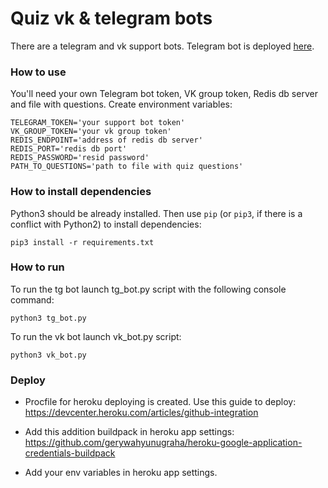 # Quiz vk & telegram bots

There are a telegram and vk support bots. Telegram bot is deployed [here]().

### How to use

You'll need your own Telegram bot token, VK group token, Redis db server and file with questions.
Create environment variables:
```
TELEGRAM_TOKEN='your support bot token'
VK_GROUP_TOKEN='your vk group token'
REDIS_ENDPOINT='address of redis db server'
REDIS_PORT='redis db port'
REDIS_PASSWORD='resid password'
PATH_TO_QUESTIONS='path to file with quiz questions'
```
### How to install dependencies

Python3 should be already installed. 
Then use `pip` (or `pip3`, if there is a conflict with Python2) to install dependencies:
```
pip3 install -r requirements.txt
```
### How to run
To run the tg bot launch tg_bot.py script with the following console command:
```
python3 tg_bot.py
```
To run the vk bot launch vk_bot.py script:
```
python3 vk_bot.py
```
### Deploy

- Procfile for heroku deploying is created. Use this guide to deploy:
 https://devcenter.heroku.com/articles/github-integration

- Add this addition buildpack in heroku app settings:
https://github.com/gerywahyunugraha/heroku-google-application-credentials-buildpack

- Add your env variables in heroku app settings.


